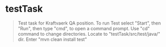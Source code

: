 # testTask
> Test task for Kraftvaerk QA position. 
> To run Test select "Start", then "Run", then type "cmd", to open a command prompt.
> Use "cd" command to change directories. Locate to "testTask/src/test/java/" dir.
> Enter "mvn clean install test"
